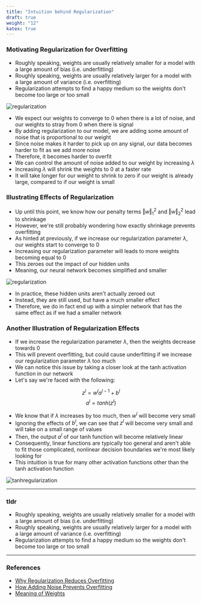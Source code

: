 ```yaml
---
title: "Intuition behind Regularization"
draft: true
weight: "12"
katex: true
---
```


### Motivating Regularization for Overfitting
- Roughly speaking, weights are usually relatively smaller for a model with a large amount of bias (i.e. underfitting)
- Roughly speaking, weights are usually relatively larger for a model with a large amount of variance (i.e. overfitting)
- Regularization attempts to find a happy medium so the weights don't become too large or too small

![regularization](/img/regularization_overfitting.svg)

- We expect our weights to converge to $0$ when there is a lot of noise, and our weights to stray from $0$ when there is signal
- By adding regularization to our model, we are adding some amount of noise that is proportional to our weight
- Since noise makes it harder to pick up on any signal, our data becomes harder to fit as we add more noise
- Therefore, it becomes harder to overfit
- We can control the amount of noise added to our weight by increasing $\lambda$
- Increasing $\lambda$ will shrink the weights to $0$ at a faster rate
- It will take longer for our weight to shrink to zero if our weight is already large, compared to if our weight is small

### Illustrating Effects of Regularization
- Up until this point, we know how our penalty terms $\Vert w \Vert_{1}^{2}$ and $\Vert w \Vert_{2}^{2}$ lead to shrinkage
- However, we're still probably wondering how exactly shrinkage prevents overfitting
- As hinted at previously, if we increase our regularization parameter $\lambda$, our weights start to converge to $0$
- Increasing our regularization parameter will leads to more weights becoming equal to $0$
- This zeroes out the impact of our hidden units
- Meaning, our neural network becomes simplified and smaller

![regularization](/img/regularization_zero_weights.svg)

- In practice, these hidden units aren't actually zeroed out
- Instead, they are still used, but have a much smaller effect
- Therefore, we do in fact end up with a simpler network that has the same effect as if we had a smaller network

### Another Illustration of Regularization Effects
- If we increase the regularization parameter $\lambda$, then the weights decrease towards $0$
- This will prevent overfitting, but could cause underfitting if we increase our regularization parameter $\lambda$ too much
- We can notice this issue by taking a closer look at the tanh activation function in our network
- Let's say we're faced with the following:

$$ z^{l} = w^{l}a^{l-1} + b^{l} $$
$$ a^{l} = tanh(z^{l}) $$

- We know that if $\lambda$ increases by too much, then $w^{l}$ will become very small
- Ignoring the effects of $b^{l}$, we can see that $z^{l}$ will become very small and will take on a small range of values
- Then, the output $a^{l}$ of our tanh function will become relatively linear
- Consequently, linear functions are typically too general and aren't able to fit those complicated, nonlinear decision boundaries we're most likely looking for
- This intuition is true for many other activation functions other than the tanh activation function

![tanhregularization](/img/regularization_tanh.svg)

---

### tldr
- Roughly speaking, weights are usually relatively smaller for a model with a large amount of bias (i.e. underfitting)
- Roughly speaking, weights are usually relatively larger for a model with a large amount of variance (i.e. overfitting)
- Regularization attempts to find a happy medium so the weights don't become too large or too small

---

### References
- [Why Regularization Reduces Overfitting](https://www.youtube.com/watch?v=NyG-7nRpsW8&list=PLkDaE6sCZn6Hn0vK8co82zjQtt3T2Nkqc&index=5)
- [How Adding Noise Prevents Overfitting](https://stackoverflow.com/questions/59517929/how-does-adding-noise-to-output-avoid-overfitting-on-training-points)
- [Meaning of Weights](https://stats.stackexchange.com/questions/213325/neural-network-meaning-of-weights)
